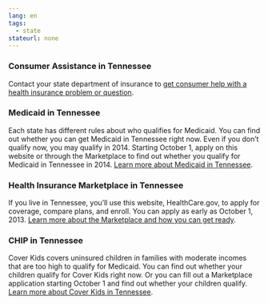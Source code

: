 ```yaml
--- 
lang: en 
tags: 
  - state
stateurl: none 
--- 
```


### Consumer Assistance in Tennessee

Contact your state department of insurance to [get consumer help with a health insurance problem or question](http://www.tn.gov/insurance/).

### Medicaid in Tennessee

Each state has different rules about who qualifies for Medicaid. You can find out whether you can get Medicaid in Tennessee right now. Even if you don’t qualify now, you may qualify in 2014. Starting October 1, apply on this website or through the Marketplace to find out whether you qualify for Medicaid in Tennessee in 2014. [Learn more about Medicaid in Tennessee](http://www.tn.gov/tenncare/members.shtml).

### Health Insurance Marketplace in Tennessee

If you live in Tennessee, you’ll use this website, HealthCare.gov, to apply for coverage, compare plans, and enroll. You can apply as early as October 1, 2013. [Learn more about the Marketplace and how you can get ready](/how-can-i-get-ready-to-enroll-in-the-marketplace).

### CHIP in Tennessee

Cover Kids covers uninsured children in families with moderate incomes that are too high to qualify for Medicaid. You can find out whether your children qualify for Cover Kids right now. Or you can fill out a Marketplace application starting October 1 and find out whether your children qualify. [Learn more about Cover Kids in Tennessee](http://www.coverkids.com/).
